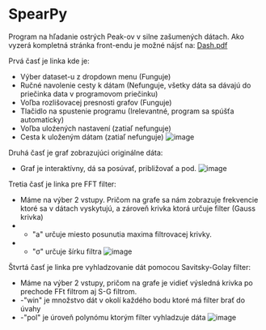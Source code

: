 # SpearPy
Program na hľadanie ostrých Peak-ov v silne zašumených dátach.
Ako vyzerá kompletná stránka front-endu je možné nájsť na: 
[Dash.pdf](https://github.com/SamuelAmrich/SpearPy/files/6453927/Dash.pdf)

Prvá časť je linka kde je: 
  - Výber dataset-u z dropdown menu (Funguje)
  - Ručné navolenie cesty k dátam (Nefunguje, všetky dáta sa dávajú do priečinka data v programovom priečinku)
  - Voľba rozlišovacej presnosti grafov (Funguje)
  - Tlačidlo na spustenie programu (Irelevantné, program sa spúšťa automaticky)
  -  Voľba uloźených nastavení (zatiaľ nefunguje)
  -  Cesta k uloženým dátam (zatiaľ nefunguje)
![image](https://user-images.githubusercontent.com/55489761/118136746-bb4a2700-b404-11eb-858d-12efeb69bc51.png)


Druhá časť je graf zobrazujúci originálne dáta:
  - Graf je interaktívny, dá sa posúvať, približovať a pod.
![image](https://user-images.githubusercontent.com/55489761/118136952-f0ef1000-b404-11eb-8626-b4b0030037ad.png)

Tretia časť je linka pre FFT filter:
  - Máme na výber 2 vstupy. Pričom na grafe sa nám zobrazuje frekvencie ktoré sa v dátach vyskytujú, a zároveň krivka ktorá určuje filter (Gauss krivka)
  - - "a" určuje miesto posunutia maxima filtrovacej krivky.
  - - "σ" určuje šírku filtra
![image](https://user-images.githubusercontent.com/55489761/118137942-0fa1d680-b406-11eb-9443-c691f2bfbe77.png)

Štvrtá časť je linka pre vyhladzovanie dát pomocou Savitsky-Golay filter:
  - Máme na výber 2 vstupy, pričom na grafe je vidieť výsledná krivka po prechode FFt filtrom aj S-G filtrom.
  - -"win" je množstvo dát v okolí každého bodu ktoré má filter brať do úvahy
  - -"pol" je úroveň polynómu ktorým filter vyhladzuje dáta
![image](https://user-images.githubusercontent.com/55489761/118138570-c7cf7f00-b406-11eb-94da-bb80c8ccbbbd.png)


